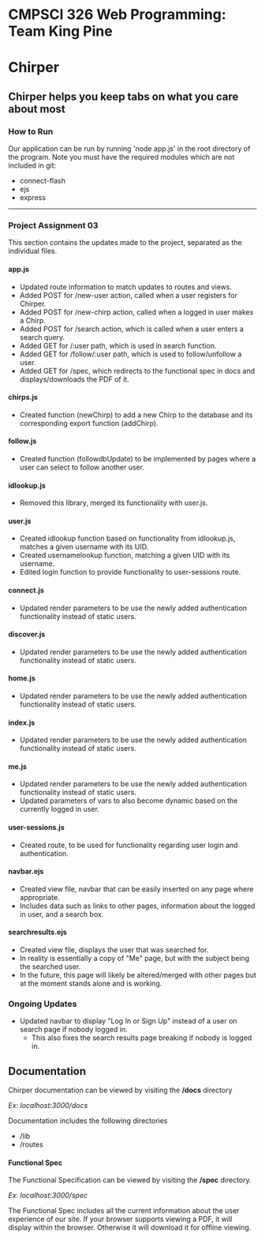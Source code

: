 # CMPSCI 326 Web Programming: Team King Pine

# Chirper

## Chirper helps you keep tabs on what you care about most

### How to Run
Our application can be run by running 'node app.js' in the root directory of the program.
Note you must have the required modules which are not included in git:
+ connect-flash
+ ejs
+ express

- - -

### Project Assignment 03
This section contains the updates made to the project, separated as the individual files.

#### app.js
- Updated route information to match updates to routes and views.
- Added POST for /new-user action, called when a user registers for Chirper.
- Added POST for /new-chirp action, called when a logged in user makes a Chirp.
- Added POST for /search action, which is called when a user enters a search query.
- Added GET for /:user path, which is used in search function.
- Added GET for /follow/:user path, which is used to follow/unfollow a user.
- Added GET for /spec, which redirects to the functional spec in docs and displays/downloads the PDF of it.

#### chirps.js
- Created function (newChirp) to add a new Chirp to the database and its corresponding export function (addChirp).

#### follow.js
- Created function (followdbUpdate) to be implemented by pages where a user can select to follow another user.

#### idlookup.js
- Removed this library, merged its functionality with user.js.

#### user.js
- Created idlookup function based on functionality from idlookup.js, matches a given username with its UID.
- Created usernamelookup function, matching a given UID with its username.
- Edited login function to provide functionality to user-sessions route.

#### connect.js
- Updated render parameters to be use the newly added authentication functionality instead of static users.

#### discover.js
- Updated render parameters to be use the newly added authentication functionality instead of static users.

#### home.js
- Updated render parameters to be use the newly added authentication functionality instead of static users.

#### index.js
- Updated render parameters to be use the newly added authentication functionality instead of static users.

#### me.js
- Updated render parameters to be use the newly added authentication functionality instead of static users.
- Updated parameters of vars to also become dynamic based on the currently logged in user.

#### user-sessions.js
- Created route, to be used for functionality regarding user login and authentication.

#### navbar.ejs
- Created view file, navbar that can be easily inserted on any page where appropriate.
- Includes data such as links to other pages, information about the logged in user, and a search box.

#### searchresults.ejs
- Created view file, displays the user that was searched for.
- In reality is essentially a copy of "Me" page, but with the subject being the searched user.
- In the future, this page will likely be altered/merged with other pages but at the moment stands alone and is working.


### Ongoing Updates
- Updated navbar to display "Log In or Sign Up" instead of a user on search page if nobody logged in.
	- This also fixes the search results page breaking if nobody is logged in.

## Documentation

Chirper documentation can be viewed by visiting the **/docs** directory

*Ex: localhost:3000/docs*

Documentation includes the following directories

+ /lib
+ /routes

#### Functional Spec

The Functional Specification can be viewed by visiting the **/spec** directory.

*Ex: localhost:3000/spec*

The Functional Spec includes all the current information about the user experience of our site.
If your browser supports viewing a PDF, it will display within the browser.  Otherwise it will download it for offline viewing.